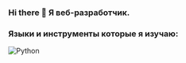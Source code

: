 ### Hi there 👋 Я веб-разработчик.

### Языки и инструменты которые я изучаю:
![Python](https://img.shields.io/badge/-Python-090909?style=for-the-badge&logo=Python)

<!--
**Vann4/Vann4** is a ✨ _special_ ✨ repository because its `README.md` (this file) appears on your GitHub profile.

Here are some ideas to get you started:

- 🔭 I’m currently working on ...
- 🌱 I’m currently learning ...
- 👯 I’m looking to collaborate on ...
- 🤔 I’m looking for help with ...
- 💬 Ask me about ...
- 📫 How to reach me: ...
- 😄 Pronouns: ...
- ⚡ Fun fact: ...
-->

